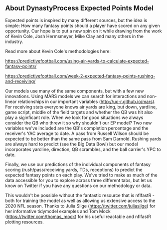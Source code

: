 ## About DynastyProcess Expected Points Model

Expected points is inspired by many different sources, but the idea is simple: How many fantasy points should a player have scored on any given opportunity. Our hope is to put a new spin on it while drawing from the work of Kevin Cole, Josh Hermsmeyer, Mike Clay and many others in the industry. 

Read more about Kevin Cole's methodologies here:

https://predictivefootball.com/using-air-yards-to-calculate-expected-fantasy-points/

https://predictivefootball.com/week-2-expected-fantasy-points-rushing-and-receiving/ 

Our models use many of the same components, but with a few new innovations. Using MARS models we can search for interactions and non-linear relationships in our important variables (http://uc-r.github.io/mars). For receiving stats everyone knows air yards are king, but down, yardline, game script, middle of the field targets and whether the QB was hit also play a siginficant role. When we look for good situations we always consider the QB who threw it so why shouldn't our EP model? Two new variables we've included are the QB's completion percentage and the receiver's YAC average to date. A pass from Russell Wilson should be expected to be better than the same pass from Sam Darnold. Rushing yards are always hard to predict (see the Big Data Bowl) but our model incorporates yardline, direction, QB scrambles, and the ball carrier's YPC to date.

Finally, we use our predictions of the individual components of fantasy scoring (rush/pass/receiving yards, TDs, receptions) to predict the expected fantasy points on each play. We've tried to make as much of the data accessible for you to explore across three different tabs, but let us know on Twitter if you have any questions on our methodology or data. 

This wouldn't be possible without the fantastic resource that is nflfastR - both for training the model as well as allowing us extensive access to the 2020 NFL season. Thanks to Julia Silge (https://twitter.com/juliasilge) for her informative tidymodel examples and Tom Mock (https://twitter.com/thomas_mock) for his useful reactable and nflfastR plotting resources.

